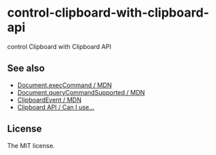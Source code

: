 # control-clipboard-with-clipboard-api

control Clipboard with Clipboard API

## See also

- [Document.execCommand / MDN](https://developer.mozilla.org/en-US/docs/Web/API/Document/execCommand)
- [Document.queryCommandSupported / MDN](https://developer.mozilla.org/en-US/docs/Web/API/Document/queryCommandSupported)
- [ClipboardEvent / MDN](https://developer.mozilla.org/en-US/docs/Web/API/ClipboardEvent)
- [Clipboard API / Can I use...](http://caniuse.com/#feat=clipboard)

## License

The MIT license.
